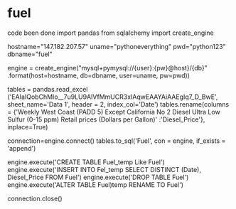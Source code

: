 # fuel
code been done
import pandas
from sqlalchemy import create_engine

hostname="147.182.207.57"
uname="pythoneverything"
pwd="python123"
dbname="fuel"


engine = create_engine("mysql+pymysql://{user}:{pw}@host}/{db}"
                      .format(host=hostname, db=dbname, user=uname, pw=pwd))

tables = pandas.read_excel ('EAIaIQobChMIo__7u9LU9AIVfMmUCR3xIAqwEAAYAiAAEgIq7_D_BwE', sheet_name='Data 1',
                                  header = 2, index_col='Date')
tables.rename(columns = {'Weekly West Coast (PADD 5) Except California No 2 Diesel Ultra Low Sulfur (0-15 ppm) Retail prices (Dollars per Gallon)'
                        :'Diesel_Price'}, inplace=True)

connection=engine.connect()
tables.to_sql('Fuel', con = engine, if_exists = 'append')

engine.execute('CREATE TABLE Fuel_temp Like Fuel')
engine.execute('INSERT INTO Fel_temp SELECT DISTINCT (Date), Diesel_Price FROM Fuel')
engine.execute('DROP TABLE Fuel')
engine.execute('ALTER TABLE Fuel)temp RENAME TO Fuel')

connection.close()
